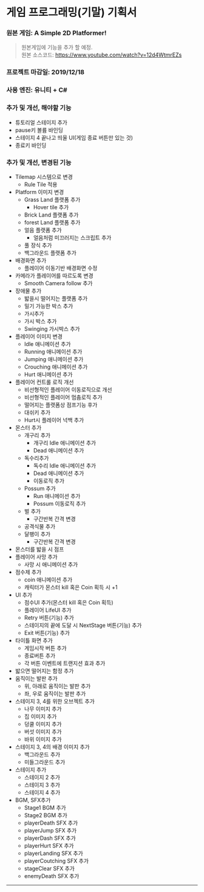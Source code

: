 ﻿# __게임 프로그래밍(기말) 기획서__

### __원본 게임__: A Simple 2D Platformer!
> 원본게임에 기능을 추가 할 예정.<br/>
> 원본 소스코드: https://www.youtube.com/watch?v=12d4WtmrEZs

### __프로젝트 마감일__: 2019/12/18

### __사용 엔진__: 유니티 + C#

### __추가 및 개선, 해야할 기능__
  * 튜토리얼 스테이지 추가
  * pause키 볼륨 바인딩
  * 스테이지 4 끝나고 띄울 UI(게임 종료 버튼만 있는 것)
  * 종료키 바인딩

### __추가 및 개선, 변경된 기능__
  * Tilemap 시스템으로 변경
    * Rule Tile 적용
  * Platform 이미지 변경
    * Grass Land 플랫폼 추가
      * Hover tile 추가
    * Brick Land 플랫폼 추가
    * forest Land 플랫폼 추가
    * 얼음 플랫폼 추가
    	* 얼음처럼 미끄러지는 스크립트 추가
    * 풀 장식 추가
    * 백그라운드 플랫폼 추가
  * 배경화면 추가
    * 플레이어 이동기반 배경화면 수정
  * 카메라가 플레이어를 따르도록 변경
    * Smooth Camera follow 추가
  * 장애물 추가
    * 밟을시 떨어지는 플랫폼 추가
    * 밀기 가능한 박스 추가
    * 가시추가
    * 가시 박스 추가
    * Swinging 가시박스 추가
  * 플레이어 이미지 변경
    * Idle 애니메이션 추가
    * Running 애니메이션 추가
    * Jumping  애니메이션 추가
    * Crouching  애니메이션 추가
    * Hurt 애니메이션 추가
  * 플레이어 컨트롤 로직 개선
    * 비선형적인 플레이어 이동로직으로 개선
    * 비선형적인 플레이어 멈춤로직 추가
    * 떨어지는 플랫폼상 점프기능 후가
    * 대쉬키 추가
    * Hurt시 플레이어 넉백 추가
  * 몬스터 추가
    * 개구리 추가
      * 개구리 Idle 애니메이션 추가
      * Dead 애니메이션 추가
    * 독수리추가
      * 독수리 Idle 애니메이션 추가
      * Dead 애니메이션 추가
      * 이동로직 추가
    * Possum 추가
      * Run 애니메이션 추가
      * Possum 이동로직 추가
	* 벌 추가
	  * 구간반복 간격 변경
	* 공격식물 추가
	* 달팽이 추가
	  * 구간반복 간격 변경
  * 몬스터를 밟을 시 점프
  * 플레이어 사망 추가
	* 사망 시 애니메이션 추가
  * 점수제 추가
	* coin 애니메이션 추가
	* 캐릭터가 몬스터 kill 혹은 Coin 획득 시 +1
  * UI 추가
	* 점수UI 추가(몬스터 kill 혹은 Coin 획득)
	* 플레이어 LifeUI 추가
	* Retry 버튼(기능) 추가
	* 스테이지의 끝에 도달 시 NextStage 버튼(기능) 추가
	* Exit 버튼(기능) 추가
  * 타이틀 화면 추가
    * 게임시작 버튼 추가
    * 종료버튼 추가
    * 각 버튼 이벤트에 트랜지션 효과 추가
  * 밟으면 떨어지는 함정 추가
  * 움직이는 발판 추가
	* 위, 아래로 움직이는 발판 추가
	* 좌, 우로 움직이는 발판 추가
  * 스테이지 3, 4를 위한 오브젝트 추가
	* 나무 이미지 추가
	* 집 이미지 추가
	* 덩쿨 이미지 추가
	* 버섯 이미지 추가
	* 바위 이미지 추가
  * 스테이지 3, 4의 배경 이미지 추가
	* 백그라운드 추가
	* 미들그라운드 추가
  * 스테이지 추가
	* 스테이지 2 추가
	* 스테이지 3 추가
	* 스테이지 4 추가
  * BGM, SFX추가
    * Stage1 BGM 추가
    * Stage2 BGM 추가
    * playerDeath SFX 추가
    * playerJump  SFX 추가
    * playerDash  SFX 추가
    * playerHurt  SFX 추가
    * playerLanding  SFX 추가
    * playerCoutching  SFX 추가
    * stageClear  SFX 추가
    * enemyDeath  SFX 추가
-----------------


